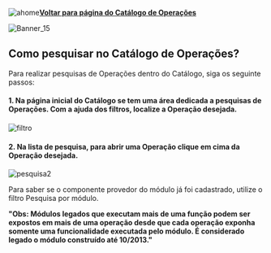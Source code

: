 ![ahome](Catalogo_de_Operacoes/imagens/Voltar_ahome.png)[**Voltar para página do Catálogo de Operações**](https://fontes.intranet.bb.com.br/ctl/publico/atendimento/-/blob/master/Catalogo_de_Operacoes/Catalogo_de_Opderacoes.md)


![Banner_15](/uploads/af739cd4107d5a556690e4192b541046/Banner_15.png)

## Como pesquisar no Catálogo de Operações?

Para realizar pesquisas de Operações dentro do Catálogo, siga os seguinte passos:<p>

#### <b> 1. Na página inicial do Catálogo se tem uma área dedicada a pesquisas de Operações. Com a ajuda dos filtros, localize a Operação desejada.</b><p> <h4>
![filtro](/uploads/75e791a66974177cd614821e9e2589fc/filtro.png)
<p>

#### <b> 2. Na lista de pesquisa, para abrir uma Operação clique em cima da Operação desejada.</b><p> <h4>
![pesquisa2](/uploads/3fca24220d4e938b973c110bbfbe7c8e/pesquisa2.png)
<p>
Para saber se o componente provedor do módulo já foi cadastrado, utilize o filtro Pesquisa por módulo.


**"Obs: Módulos legados que executam mais de uma função podem ser expostos em mais de uma operação desde que cada operação exponha somente uma funcionalidade executada pelo módulo. É considerado legado o módulo construído até 10/2013."**












